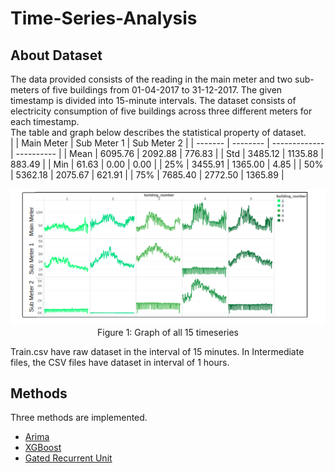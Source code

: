 # Time-Series-Analysis

## About Dataset
The data provided consists of the reading in the main meter and two sub-meters of five buildings from 01-04-2017 to 31-12-2017. The given timestamp is divided into 15-minute intervals. The dataset consists of electricity consumption of five buildings across three different meters for each timestamp. <br />
The table and graph below describes the statistical property of dataset.  
|         | Main Meter | Sub Meter 1   | Sub Meter 2 |
| ------- | --------   | ------------- | ----------  |
| Mean    | 6095.76    | 2092.88       | 776.83      |
| Std     | 3485.12    | 1135.88       | 883.49      |
| Min     | 61.63      | 0.00          | 0.00        |
| 25%     | 3455.91    | 1365.00       | 4.85        |
| 50%     | 5362.18    | 2075.67       | 621.91      |
| 75%     | 7685.40    | 2772.50       | 1365.89     |

<div align=left>
<img src="https://github.com/harsh-99/Time-Series-Analysis/blob/master/images/graph.png" width="780">
</div>
 <div align=center>
Figure 1: Graph of all 15 timeseries
</div>

Train.csv have raw dataset in the interval of 15 minutes. In Intermediate files, the CSV files have dataset in interval of 1 hours. 

## Methods 

Three methods are implemented. 
* [Arima](https://en.wikipedia.org/wiki/Autoregressive_integrated_moving_average)
* [XGBoost](https://en.wikipedia.org/wiki/XGBoost)
* [Gated Recurrent Unit](https://en.wikipedia.org/wiki/Gated_recurrent_unit) 

